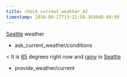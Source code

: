 ```yaml
---
title: check_current_weather_02
timestamp: 2016-09-27T13:21:58.364048-04:00
---
```


[Seattle](city) weather
* ask_current_weather/conditions

< It is [65](temperature) degrees right now and [rainy](condition) in [Seattle](city)
* provide_weather/current

